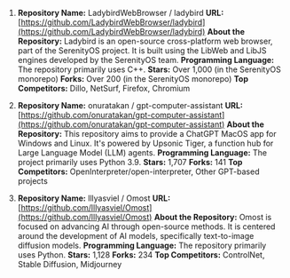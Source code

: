 1. **Repository Name:** LadybirdWebBrowser / ladybird
   **URL:** [https://github.com/LadybirdWebBrowser/ladybird](https://github.com/LadybirdWebBrowser/ladybird)
   **About the Repository:** Ladybird is an open-source cross-platform web browser, part of the SerenityOS project. It is built using the LibWeb and LibJS engines developed by the SerenityOS team.
   **Programming Language:** The repository primarily uses C++.
   **Stars:** Over 1,000 (in the SerenityOS monorepo)
   **Forks:** Over 200 (in the SerenityOS monorepo)
   **Top Competitors:** Dillo, NetSurf, Firefox, Chromium

2. **Repository Name:** onuratakan / gpt-computer-assistant
   **URL:** [https://github.com/onuratakan/gpt-computer-assistant](https://github.com/onuratakan/gpt-computer-assistant)
   **About the Repository:** This repository aims to provide a ChatGPT MacOS app for Windows and Linux. It's powered by Upsonic Tiger, a function hub for Large Language Model (LLM) agents.
   **Programming Language:** The project primarily uses Python 3.9.
   **Stars:** 1,707
   **Forks:** 141
   **Top Competitors:** OpenInterpreter/open-interpreter, Other GPT-based projects

3. **Repository Name:** lllyasviel / Omost
   **URL:** [https://github.com/lllyasviel/Omost](https://github.com/lllyasviel/Omost)
   **About the Repository:** Omost is focused on advancing AI through open-source methods. It is centered around the development of AI models, specifically text-to-image diffusion models.
   **Programming Language:** The repository primarily uses Python.
   **Stars:** 1,128
   **Forks:** 234
   **Top Competitors:** ControlNet, Stable Diffusion, Midjourney